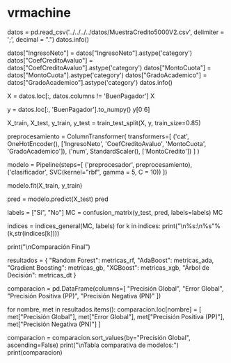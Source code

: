 # vrmachine


datos = pd.read_csv('../../../../datos/MuestraCredito5000V2.csv', delimiter = ';', decimal = ".")
datos.info()



datos["IngresoNeto"] = datos["IngresoNeto"].astype('category')
datos["CoefCreditoAvaluo"] = datos["CoefCreditoAvaluo"].astype('category')
datos["MontoCuota"] = datos["MontoCuota"].astype('category')
datos["GradoAcademico"] = datos["GradoAcademico"].astype('category')
datos.info()



X = datos.loc[:, datos.columns != 'BuenPagador']
X


y = datos.loc[:, 'BuenPagador'].to_numpy()
y[0:6]

X_train, X_test, y_train, y_test = train_test_split(X, y, train_size=0.85)


preprocesamiento = ColumnTransformer(
  transformers=[
    ('cat', OneHotEncoder(), ['IngresoNeto', 'CoefCreditoAvaluo', 'MontoCuota', 'GradoAcademico']),
    ('num', StandardScaler(), ['MontoCredito'])
  ]
)


modelo = Pipeline(steps=[
    ('preprocesador', preprocesamiento),
    ('clasificador', SVC(kernel="rbf", gamma = 5, C = 10))
])

modelo.fit(X_train, y_train)


pred = modelo.predict(X_test)
pred


labels = ["Si", "No"]
MC = confusion_matrix(y_test, pred, labels=labels)
MC


indices = indices_general(MC, labels)
for k in indices:
  print("\n%s:\n%s"%(k,str(indices[k])))


  print("\nComparación Final")


resultados = {
    "Random Forest": metricas_rf,
    "AdaBoost": metricas_ada,
    "Gradient Boosting": metricas_gb,
    "XGBoost": metricas_xgb,
    "Árbol de Decisión": metricas_dt
}


comparacion = pd.DataFrame(columns=[
    "Precisión Global", "Error Global", "Precisión Positiva (PP)", "Precisión Negativa (PN)"
])

for nombre, met in resultados.items():
    comparacion.loc[nombre] = [
        met["Precisión Global"], met["Error Global"],
        met["Precisión Positiva (PP)"], met["Precisión Negativa (PN)"]
    ]

comparacion = comparacion.sort_values(by="Precisión Global", ascending=False)
print("\nTabla comparativa de modelos:")
print(comparacion)
